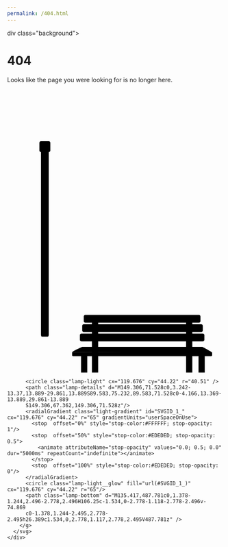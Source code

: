 ```yaml
---
permalink: /404.html
---
```

div class="background">
	<div class="ground"></div>
</div>
<div class="container">
	<div class="left-section">
		<div class="inner-content">
			<h1 class="heading">404</h1>
			<p class="subheading">Looks like the page you were looking for is no longer here.</p>
		</div>
	</div>
	<div class="right-section">
		<svg class="svgimg" xmlns="http://www.w3.org/2000/svg" viewBox="51.5 -15.288 385 505.565">
        <g class="bench-legs">
          <path d="M202.778,391.666h11.111v98.611h-11.111V391.666z M370.833,390.277h11.111v100h-11.111V390.277z M183.333,456.944h11.111
          v33.333h-11.111V456.944z M393.056,456.944h11.111v33.333h-11.111V456.944z" />
        </g>
        <g class="top-bench">
          <path d="M396.527,397.917c0,1.534-1.243,2.777-2.777,2.777H190.972c-1.534,0-2.778-1.243-2.778-2.777v-8.333
          c0-1.535,1.244-2.778,2.778-2.778H393.75c1.534,0,2.777,1.243,2.777,2.778V397.917z M400.694,414.583
          c0,1.534-1.243,2.778-2.777,2.778H188.194c-1.534,0-2.778-1.244-2.778-2.778v-8.333c0-1.534,1.244-2.777,2.778-2.777h209.723
          c1.534,0,2.777,1.243,2.777,2.777V414.583z M403.473,431.25c0,1.534-1.244,2.777-2.778,2.777H184.028
          c-1.534,0-2.778-1.243-2.778-2.777v-8.333c0-1.534,1.244-2.778,2.778-2.778h216.667c1.534,0,2.778,1.244,2.778,2.778V431.25z"
          />
        </g>
        <g class="bottom-bench">
          <path d="M417.361,459.027c0,0.769-1.244,1.39-2.778,1.39H170.139c-1.533,0-2.777-0.621-2.777-1.39v-4.86
          c0-0.769,1.244-0.694,2.777-0.694h244.444c1.534,0,2.778-0.074,2.778,0.694V459.027z" />
          <path d="M185.417,443.75H400c0,0,18.143,9.721,17.361,10.417l-250-0.696C167.303,451.65,185.417,443.75,185.417,443.75z" />
        </g>
        <g id="lamp">
          <path class="lamp-details" d="M125.694,421.997c0,1.257-0.73,3.697-1.633,3.697H113.44c-0.903,0-1.633-2.44-1.633-3.697V84.917
          c0-1.257,0.73-2.278,1.633-2.278h10.621c0.903,0,1.633,1.02,1.633,2.278V421.997z"
          />
          <path class="lamp-accent" d="M128.472,93.75c0,1.534-1.244,2.778-2.778,2.778h-13.889c-1.534,0-2.778-1.244-2.778-2.778V79.861
          c0-1.534,1.244-2.778,2.778-2.778h13.889c1.534,0,2.778,1.244,2.778,2.778V93.75z" />
          
          <circle class="lamp-light" cx="119.676" cy="44.22" r="40.51" />
          <path class="lamp-details" d="M149.306,71.528c0,3.242-13.37,13.889-29.861,13.889S89.583,75.232,89.583,71.528c0-4.166,13.369-13.889,29.861-13.889
          S149.306,67.362,149.306,71.528z"/>
          <radialGradient class="light-gradient" id="SVGID_1_" cx="119.676" cy="44.22" r="65" gradientUnits="userSpaceOnUse">
            <stop  offset="0%" style="stop-color:#FFFFFF; stop-opacity: 1"/>
            <stop  offset="50%" style="stop-color:#EDEDED; stop-opacity: 0.5">
              <animate attributeName="stop-opacity" values="0.0; 0.5; 0.0" dur="5000ms" repeatCount="indefinite"></animate>
            </stop>
            <stop  offset="100%" style="stop-color:#EDEDED; stop-opacity: 0"/>
          </radialGradient>
          <circle class="lamp-light__glow" fill="url(#SVGID_1_)" cx="119.676" cy="44.22" r="65"/>
          <path class="lamp-bottom" d="M135.417,487.781c0,1.378-1.244,2.496-2.778,2.496H106.25c-1.534,0-2.778-1.118-2.778-2.496v-74.869
          c0-1.378,1.244-2.495,2.778-2.495h26.389c1.534,0,2.778,1.117,2.778,2.495V487.781z" />
        </g>
      </svg>
	</div>
</div>
